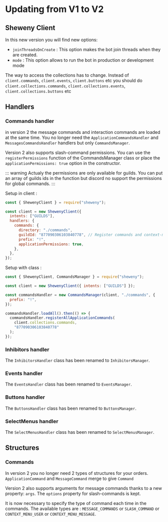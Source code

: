# Updating from V1 to V2

## Sheweny Client

In this new version you will find new options:

- `joinThreadsOnCreate` : This option makes the bot join threads when they are created.
- `mode` : This option allows to run the bot in production or development mode

The way to access the collections has to change. Instead of `client.commands`, `client.events`, `client.buttons` etc you should do `client.collections.commands`, `client.collections.events`, `client.collections.buttons` etc

## Handlers

### Commands handler

in version 2 the message commands and interaction commands are loaded at the same time.
You no longer need the `ApplicationCommandsHandler` and `MessagesCommandsHandler` handlers but only `CommandsManager`.

Version 2 also supports slash-command permissions.
You can use the `registerPermissions` function of the CommandsManager class or place the `applicationPermissions: true` option in the constructor.

::: warning
Actualy the permissions are only available for guilds. You can put an array of guilds ids in the function but discord no support the permissions for global commands.
:::

Setup in client :

```js
const { ShewenyClient } = require("sheweny");

const client = new ShewenyClient({
  intents: ["GUILDS"],
  handlers: {
    commands: {
      directory: "./commands",
      guildId: "877090306103840778", // Register commands and context-menus in this guild
      prefix: "!",
      applicationPermissions: true,
    },
  },
});
```

Setup with class :

```js
const { ShewenyClient, CommandsManager } = require("sheweny");

const client = new ShewenyClient({ intents: ["GUILDS"] });

const commandsHandler = new CommandsManager(client, "./commands", {
  prefix: "!",
});

commandsHandler.loadAll().then(() => {
  commandsHandler.registerAllApplicationCommands(
    client.collections.commands,
    "877090306103840778"
  );
});
```

### Inhibitors handler

The `InhibitorsHandler` class has been renamed to `InhibitorsManager`.

### Events handler

The `EventsHandler` class has been renamed to `EventsManager`.

### Buttons handler

The `ButtonsHandler` class has been renamed to `ButtonsManager`.

### SelectMenus handler

The `SelectMenusHandler` class has been renamed to `SelectMenusManager`.

## Structures

### Commands

In version 2 you no longer need 2 types of structures for your orders. `ApplicationCommand` and `MessageCommand` merge to give `Command`

Version 2 also supports arguments for message commands thanks to a new property: `args`. The `options` property for slash-commands is kept.

It is now necessary to specify the type of command each time in the commands. The available types are : `MESSAGE_COMMANDS` or `SLASH_COMMAND` or `CONTEXT_MENU_USER` or `CONTEXT_MENU_MESSAGE`.
